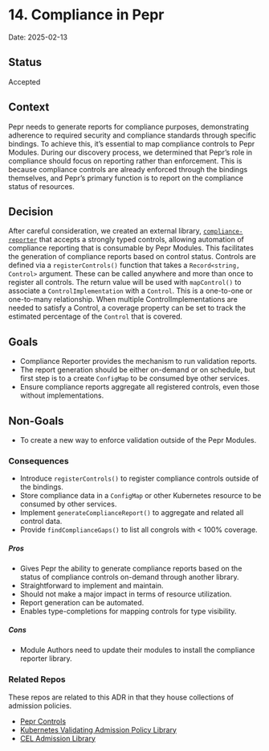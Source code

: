 # 14. Compliance in Pepr 

Date: 2025-02-13


## Status

Accepted


## Context

Pepr needs to generate reports for compliance purposes, demonstrating adherence to required security and compliance standards through specific bindings. To achieve this, it’s essential to map compliance controls to Pepr Modules. During our discovery process, we determined that Pepr’s role in compliance should focus on reporting rather than enforcement. This is because compliance controls are already enforced through the bindings themselves, and Pepr’s primary function is to report on the compliance status of resources.

## Decision

After careful consideration, we created an external library, [`compliance-reporter`](https://www.npmjs.com/package/compliance-reporter) that accepts a strongly typed controls, allowing automation of compliance reporting that is consumable by Pepr Modules. This facilitates the generation of compliance reports based on control status. Controls are defined via a `registerControls()` function that takes a `Record<string, Control>` argument. These can be called anywhere and more than once to register all controls. The return value will be used with `mapControl()` to associate a `ControlImplementation` with a `Control`. This is a one-to-one or one-to-many relationship. When multiple ControlImplementations are needed to satisfy a Control, a coverage property can be set to track the estimated percentage of the `Control` that is covered.

## Goals

- Compliance Reporter provides the mechanism to run validation reports.
- The report generation should be either on-demand or on schedule, but first step is to a create `ConfigMap` to be consumed bye other services.
- Ensure compliance reports aggregate all registered controls, even those without implementations.

## Non-Goals

- To create a new way to enforce validation outside of the Pepr Modules.

### Consequences ###

- Introduce `registerControls()` to register compliance controls outside of the bindings.
- Store compliance data in a `ConfigMap` or other Kubernetes resource to be consumed by other services.
- Implement `generateComplianceReport()` to aggregate and related all control data. 
- Provide `findComplianceGaps()` to list all congrols with < 100% coverage.

##### Pros

- Gives Pepr the ability to generate compliance reports based on the status of compliance controls on-demand through another library.
- Straightforward to implement and maintain.
- Should not make a major impact in terms of resource utilization.
- Report generation can be automated.
- Enables type-completions for mapping controls for type visibility.

##### Cons

- Module Authors need to update their modules to install the compliance reporter library.

### Related Repos ###

These repos are related to this ADR in that they house collections of admission policies.

- [Pepr Controls](https://github.com/jeff-mccoy/pepr-controls)
- [Kubernetes Validating Admission Policy Library](https://github.com/vap-library/vap-library)
- [CEL Admission Library](https://github.com/kubescape/cel-admission-library)
